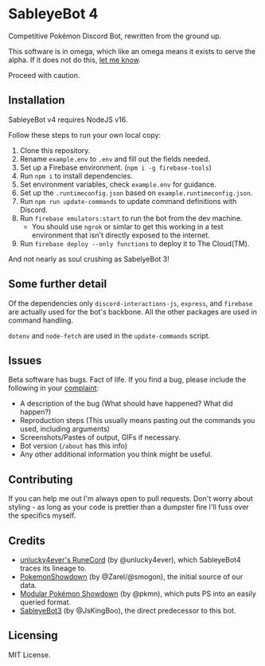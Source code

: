 # SableyeBot 4

Competitive Pokémon Discord Bot, rewritten from the ground up.

This software is in omega, which like an omega means it exists to serve the
alpha.  If it does not do this, [let me know][hatemail].

Proceed with caution.

## Installation
SableyeBot v4 requires NodeJS v16.

Follow these steps to run your own local copy:

1. Clone this repository.
2. Rename `example.env` to `.env` and fill out the fields needed.
3. Set up a Firebase environment. (`npm i -g firebase-tools`)
4. Run `npm i` to install dependencies.
5. Set environment variables, check `example.env` for guidance.
6. Set up the `.runtimeconfig.json` based on `example.runtimeconfig.json`.
7. Run `npm run update-commands` to update command definitions with Discord.
8. Run `firebase emulators:start` to run the bot from the dev machine.
    - You should use `ngrok` or simlar to get this working in a test
      environment that isn't directly exposed to the internet.
9. Run `firebase deploy --only functions` to deploy it to The Cloud(TM).

And not nearly as soul crushing as SabelyeBot 3!

## Some further detail

Of the dependencies only `discord-interactions-js`, `express`, and `firebase`
are actually used for the bot's backbone.  All the other packages are used in
command handling.

`dotenv` and `node-fetch` are used in the `update-commands` script.

## Issues

Beta software has bugs.  Fact of life.  If you find a bug, please
include the following in your [complaint][hatemail]:

- A description of the bug (What should have happened? What did happen?)
- Reproduction steps (This usually means pasting out the commands you used,
  including arguments)
- Screenshots/Pastes of output, GIFs if necessary.
- Bot version (`/about` has this info)
- Any other additional information you think might be useful.

## Contributing

If you can help me out I'm always open to pull requests.  Don't worry
about styling - as long as your code is prettier than a dumpster fire
I'll fuss over the specifics myself.

## Credits
* [unlucky4ever's RuneCord][1] (by @unlucky4ever), which SableyeBot4
  traces its lineage to.
* [PokemonShowdown][2] (by @Zarel/@smogon), the initial source of our
  data.
* [Modular Pokémon Showdown][3] (by @pkmn), which puts PS into an
  easily queried format.
* [SableyeBot3][4] (by @JsKingBoo), the direct predecessor to this bot.

## Licensing

MIT License.

[hatemail]: https://github.com/Stalruth/SableyeBot4/issues/new
[1]: https://github.com/unlucky4ever/RuneCord
[2]: https://github.com/Zarel/Pokemon-Showdown
[3]: https://github.com/pkmn/ps
[4]: https://github.com/JsKingBoo/SableyeBot3

